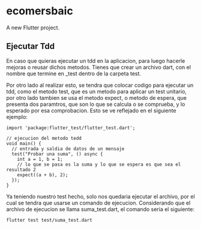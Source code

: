 # ecomersbaic

A new Flutter project.

## Ejecutar Tdd

En caso que quieras ejecutar un tdd en la aplicacion, para luego hacerle mejoras o reusar dichos metodos. Tienes que crear un archivo dart, con el nombre que termine en \_test dentro de la carpeta test.

Por otro lado al realizar esto, se tendra que colocar codigo para ejecutar un tdd, como el metodo test, que es un metodo para aplicar un test unitario, por otro lado tambien se usa el metodo expect, o metodo de espera, que presenta dos paramtros, que son lo que se calcula o se comprueba, y lo esperado por esa comprobacion. Esto se ve reflejado en el siguiente ejemplo:

```
import 'package:flutter_test/flutter_test.dart';

// ejecucion del metodo tedd
void main() {
  // entrada y saldia de datos de un mensaje
  test("Probar una suma", () async {
    int a = 1, b = 1;
    // lo que se pasa es la suma y lo que se espera es que sea el resultado 2
    expect((a + b), 2);
  });
}
```

Ya teniendo nuestro test hecho, solo nos quedaria ejecutar el archivo, por el cual se tendra que usarse un comando de ejecucion. Considerando que el archivo de ejecucion se llama suma_test.dart, el comando seria el siguiente:

```
flutter test test/suma_test.dart
```
